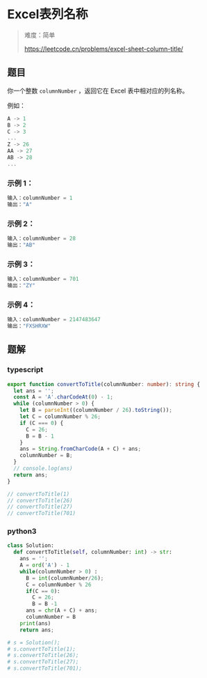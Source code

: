 # Excel表列名称

> 难度：简单
>
> https://leetcode.cn/problems/excel-sheet-column-title/

## 题目

你一个整数 `columnNumber` ，返回它在 Excel 表中相对应的列名称。

例如：

```typescript
A -> 1
B -> 2
C -> 3
...
Z -> 26
AA -> 27
AB -> 28 
...
```

### 示例 1：
```typescript
输入：columnNumber = 1
输出："A"
```

### 示例 2：
```typescript
输入：columnNumber = 28
输出："AB"
```

### 示例 3：
```typescript
输入：columnNumber = 701
输出："ZY"
```

### 示例 4：
```typescript
输入：columnNumber = 2147483647
输出："FXSHRXW"
```

## 题解

### typescript

```typescript
export function convertToTitle(columnNumber: number): string {
  let ans = '';
  const A = 'A'.charCodeAt(0) - 1;
  while (columnNumber > 0) {
    let B = parseInt((columnNumber / 26).toString());
    let C = columnNumber % 26;
    if (C === 0) {
      C = 26;
      B = B - 1
    }
    ans = String.fromCharCode(A + C) + ans;
    columnNumber = B;
  }
  // console.log(ans)
  return ans;
}

// convertToTitle(1)
// convertToTitle(26)
// convertToTitle(27)
// convertToTitle(701)

```

### python3

```python
class Solution:
  def convertToTitle(self, columnNumber: int) -> str:
    ans = '';
    A = ord('A') - 1
    while(columnNumber > 0) :
      B = int(columnNumber/26);
      C = columnNumber % 26
      if(C == 0): 
        C = 26;
        B = B -1
      ans = chr(A + C) + ans;
      columnNumber = B
    print(ans)
    return ans;

# s = Solution();
# s.convertToTitle(1);
# s.convertToTitle(26);
# s.convertToTitle(27);
# s.convertToTitle(701);
```
